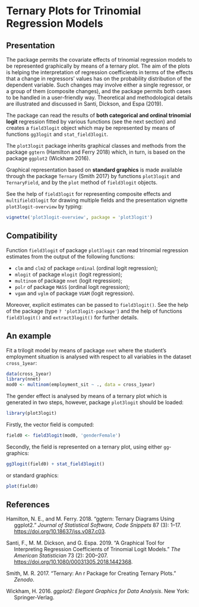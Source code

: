 
<!-- README.md is generated from README.Rmd. Please edit that file -->

# Ternary Plots for Trinomial Regression Models

## Presentation

The package permits the covariate effects of trinomial regression models
to be represented graphically by means of a ternary plot. The aim of the
plots is helping the interpretation of regression coefficients in terms
of the effects that a change in regressors’ values has on the
probability distribution of the dependent variable. Such changes may
involve either a single regressor, or a group of them (composite
changes), and the package permits both cases to be handled in a
user-friendly way. Theoretical and methodological details are
illustrated and discussed in Santi, Dickson, and Espa (2019).

The package can read the results of **both categorical and ordinal
trinomial logit** regression fitted by various functions (see the next
section) and creates a `field3logit` object which may be represented by
means of functions `gg3logit` and `stat_field3logit`.

The `plot3logit` package inherits graphical classes and methods from the
package `ggtern` (Hamilton and Ferry 2018) which, in turn, is based on
the package `ggplot2` (Wickham 2016).

Graphical representation based on **standard graphics** is made
available through the package `Ternary` (Smith 2017) by functions
`plot3logit` and `TernaryField`, and by the `plot` method of
`field3logit` objects.

See the help of `field3logit` for representing composite effects and
`multifield3logit` for drawing multiple fields and the presentation
vignette `plot3logit-overview` by typing:

``` r
vignette('plot3logit-overview', package = 'plot3logit')
```

## Compatibility

Function `field3logit` of package `plot3logit` can read trinomial
regression estimates from the output of the following functions:

-   `clm` and `clm2` of package `ordinal` (ordinal logit regression);
-   `mlogit` of package `mlogit` (logit regression);
-   `multinom` of package `nnet` (logit regression);
-   `polr` of package `MASS` (ordinal logit regression);
-   `vgam` and `vglm` of package `VGAM` (logit regression).

Moreover, explicit estimates can be passed to `field3logit()`. See the
help of the package (type `? 'plot3logit-package'`) and the help of
functions `field3logit()` and `extract3logit()` for further details.

## An example

Fit a trilogit model by means of package `nnet` where the student’s
employment situation is analysed with respect to all variables in the
dataset `cross_1year`:

``` r
data(cross_1year)
library(nnet)
mod0 <- multinom(employment_sit ~ ., data = cross_1year)
```

The gender effect is analysed by means of a ternary plot which is
generated in two steps, however, package `plot3logit` should be loaded:

``` r
library(plot3logit)
```

Firstly, the vector field is computed:

``` r
field0 <- field3logit(mod0, 'genderFemale')
```

Secondly, the field is represented on a ternary plot, using either
`gg`-graphics:

``` r
gg3logit(field0) + stat_field3logit()
```

or standard graphics:

``` r
plot(field0)
```

## References

<div id="refs" class="references csl-bib-body hanging-indent">

<div id="ref-hamilton2018" class="csl-entry">

Hamilton, N. E., and M. Ferry. 2018. “<span
class="nocase">ggtern</span>: Ternary Diagrams Using <span
class="nocase">ggplot2</span>.” *Journal of Statistical Software, Code
Snippets* 87 (3): 1–17. <https://doi.org/10.18637/jss.v087.c03>.

</div>

<div id="ref-santi2019" class="csl-entry">

Santi, F., M. M. Dickson, and G. Espa. 2019. “A Graphical Tool for
Interpreting Regression Coefficients of Trinomial Logit Models.” *The
American Statistician* 73 (2): 200–207.
<https://doi.org/10.1080/00031305.2018.1442368>.

</div>

<div id="ref-smith2017" class="csl-entry">

Smith, M. R. 2017. “Ternary: An r Package for Creating Ternary Plots.”
*Zenodo*.

</div>

<div id="ref-wickham2016a" class="csl-entry">

Wickham, H. 2016. *<span class="nocase">ggplot2</span>: Elegant Graphics
for Data Analysis*. New York: Springer-Verlag.

</div>

</div>
